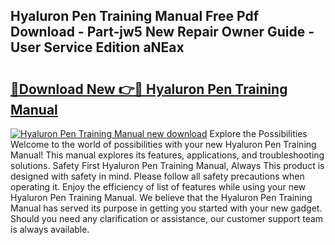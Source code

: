 ## Hyaluron Pen Training Manual Free Pdf Download - Part-jw5 New Repair Owner Guide - User Service Edition aNEax

# <h2><a href="http://bc16641.oget.top/?id=Hyaluron+Pen+Training+Manual">🔗Download New 👉🔴 Hyaluron Pen Training Manual</a></h2>

[![Hyaluron Pen Training Manual new download](https://i.imgur.com/5g1atiW.png)](http://bc16641.oget.top/?id=Hyaluron+Pen+Training+Manual)
Explore the Possibilities Welcome to the world of possibilities with your new Hyaluron Pen Training Manual! This manual explores its features, applications, and troubleshooting solutions. Safety First Hyaluron Pen Training Manual, Always This product is designed with safety in mind. Please follow all safety precautions when operating it. Enjoy the efficiency of list of features while using your new Hyaluron Pen Training Manual. We believe that the Hyaluron Pen Training Manual has served its purpose in getting you started with your new gadget. Should you need any clarification or assistance, our customer support team is always available.
